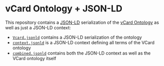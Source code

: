 vCard Ontology + JSON-LD
=========================

This repository contains a [JSON-LD][1] serialization of the
[vCard Ontology][2] as well as just a JSON-LD context:

  * [`Vcard.jsonld`](Vcard.jsonld) contains a JSON-LD serialization of the
    ontology
  * [`context.jsonld`](context.jsonld) is a JSON-LD context defining all
    terms of the VCard ontology
  * [`combined.jsonld`](combined.jsonld) contains both the JSON-LD context
    as well as the VCard ontology itself


[1]: http://www.w3.org/TR/json-ld/
[2]: http://www.w3.org/TR/vcard-rdf/
